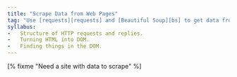 ```yaml
---
title: "Scrape Data from Web Pages"
tag: "Use [requests][requests] and [Beautiful Soup][bs] to get data from web pages."
syllabus:
-   Structure of HTTP requests and replies.
-   Turning HTML into DOM.
-   Finding things in the DOM.
---
```

[% fixme "Need a site with data to scrape" %]
